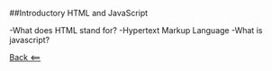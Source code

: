 ##Introductory HTML and JavaScript

-What does HTML stand for?
  -Hypertext Markup Language
-What is javascript?


[Back <==](README.md)